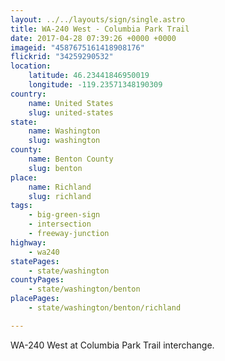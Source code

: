 ```yaml
---
layout: ../../layouts/sign/single.astro
title: WA-240 West - Columbia Park Trail
date: 2017-04-28 07:39:26 +0000 +0000
imageid: "4587675161418908176"
flickrid: "34259290532"
location:
    latitude: 46.23441846950019
    longitude: -119.23571348190309
country:
    name: United States
    slug: united-states
state:
    name: Washington
    slug: washington
county:
    name: Benton County
    slug: benton
place:
    name: Richland
    slug: richland
tags:
    - big-green-sign
    - intersection
    - freeway-junction
highway:
    - wa240
statePages:
    - state/washington
countyPages:
    - state/washington/benton
placePages:
    - state/washington/benton/richland

---
```

WA-240 West at Columbia Park Trail interchange.
